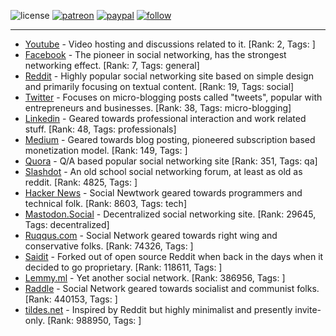 ![license](https://img.shields.io/github/license/prahladyeri/siterank-stats.svg)
[![patreon](https://img.shields.io/badge/Patreon-brown.svg?logo=patreon)](https://www.patreon.com/prahladyeri)
[![paypal](https://img.shields.io/badge/PayPal-blue.svg?logo=paypal)](https://www.paypal.com/cgi-bin/webscr?cmd=_s-xclick&hosted_button_id=JM8FUXNFUK6EU)
[![follow](https://img.shields.io/twitter/follow/prahladyeri.svg?style=social)](https://twitter.com/prahladyeri)

---
- [Youtube](https://www.youtube.com/) - Video hosting and discussions related to it. [Rank: 2, Tags: ]
- [Facebook](https://www.facebook.com/) - The pioneer in social networking, has the strongest networking effect. [Rank: 7, Tags: general]
- [Reddit](https://www.reddit.com) - Highly popular social networking site based on simple design and primarily focusing on textual content. [Rank: 19, Tags: social]
- [Twitter](https://twitter.com/) - Focuses on micro-blogging posts called "tweets", popular with entrepreneurs and businesses. [Rank: 38, Tags: micro-blogging]
- [Linkedin](https://www.linkedin.com/) - Geared towards professional interaction and work related stuff. [Rank: 48, Tags: professionals]
- [Medium](https://medium.com/) - Geared towards blog posting, pioneered subscription based monetization model. [Rank: 149, Tags: ]
- [Quora](https://www.quora.com/) - Q/A based popular social networking site [Rank: 351, Tags: qa]
- [Slashdot](https://slashdot.org/) - An old school social networking forum, at least as old as reddit. [Rank: 4825, Tags: ]
- [Hacker News](https://news.ycombinator.com) - Social Newtwork geared towards programmers and technical folk. [Rank: 8603, Tags: tech]
- [Mastodon.Social](https://mastodon.social/) - Decentralized social networking site. [Rank: 29645, Tags: decentralized]
- [Ruqqus.com](https://ruqqus.com/) - Social Network geared towards right wing and conservative folks. [Rank: 74326, Tags: ]
- [Saidit](https://saidit.net/) - Forked out of open source Reddit when back in the days when it decided to go proprietary. [Rank: 118611, Tags: ]
- [Lemmy.ml](https://lemmy.ml/) - Yet another social network. [Rank: 386956, Tags: ]
- [Raddle](https://raddle.me/) - Social Network geared towards socialist and communist folks. [Rank: 440153, Tags: ]
- [tildes.net](https://tildes.net/) - Inspired by Reddit but highly minimalist and presently invite-only. [Rank: 988950, Tags: ]

